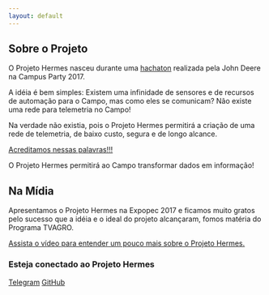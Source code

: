 ```yaml
---
layout: default
---
```

## [](#header-1)Sobre o Projeto

O Projeto Hermes nasceu durante uma [hachaton](https://www.youtube.com/watch?v=99vt-H8GznU) realizada pela John Deere na Campus Party 2017.

A idéia é bem simples: Existem uma infinidade de sensores e de recursos de automação para o Campo, mas como eles se comunicam? Não existe uma rede para telemetria no Campo!

Na verdade não existia, pois o Projeto Hermes permitirá a criação de uma rede de telemetria, de baixo custo, segura e de longo alcance.

[Acreditamos nessas palavras!!!](https://www.youtube.com/watch?v=99vt-H8GznU&feature=youtu.be&t=306)

O Projeto Hermes permitirá ao Campo transformar dados em informação!

## [](#header-2)Na Mídia

Apresentamos o Projeto Hermes na Expopec 2017 e ficamos muito gratos pelo sucesso que a idéia e o ideal do projeto alcançaram, fomos matéria do Programa TVAGRO.

[Assista o vídeo para entender um pouco mais sobre o Projeto Hermes.](https://www.youtube.com/watch?v=P0a2HJecLoc)

### Esteja conectado ao Projeto Hermes

[Telegram](https://t.me/projetohermes)
[GitHub](https://github.com/somosprte/Hermes)
